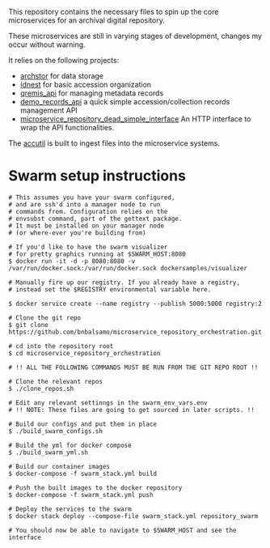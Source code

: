 This repository contains the necessary files to spin up the core microservices for an archival digital repository.

These microservices are still in varying stages of development, changes my occur without warning.

It relies on the following projects:

- [archstor](https://github.com/bnbalsamo/archstor) for data storage
- [idnest](https://github.com/uchicago-library/idnest) for basic accession organization
- [qremis_api](https://github.com/bnbalsamo/qremis_api) for managing metadata records
- [demo_records_api](https://github.com/bnbalsamo/demo_records_api) a quick simple accession/collection records management API
- [microservice_repository_dead_simple_interface](https://github.com/bnbalsamo/microservice_repository_dead_simple_interface) An HTTP interface to wrap the API functionalities.

The [accutil](https://github.com/bnbalsamo/qremis_accutil) is built to ingest files into the microservice systems.

# Swarm setup instructions
```
# This assumes you have your swarm configured,
# and are ssh'd into a manager node to run
# commands from. Configuration relies on the
# envsubst command, part of the gettext package.
# It must be installed on your manager node
# (or where-ever you're building from)

# If you'd like to have the swarm visualizer
# for pretty graphics running at $SWARM_HOST:8080
$ docker run -it -d -p 8080:8080 -v /var/run/docker.sock:/var/run/docker.sock dockersamples/visualizer

# Manually fire up our registry. If you already have a registry,
# instead set the $REGISTRY environmental variable here.

$ docker service create --name registry --publish 5000:5000 registry:2

# Clone the git repo
$ git clone https://github.com/bnbalsamo/microservice_repository_orchestration.git

# cd into the repository root
$ cd microservice_repository_orchestration

# !! ALL THE FOLLOWING COMMANDS MUST BE RUN FROM THE GIT REPO ROOT !!

# Clone the relevant repos
$ ./clone_repos.sh

# Edit any relevant settinngs in the swarm_env_vars.env
# !! NOTE: These files are going to get sourced in later scripts. !!

# Build our configs and put them in place
$ ./build_swarm_configs.sh

# Build the yml for docker compose
$ ./build_swarm_yml.sh

# Build our container images
$ docker-compose -f swarm_stack.yml build

# Push the built images to the docker repository
$ docker-compose -f swarm_stack.yml push

# Deploy the services to the swarm
$ docker stack deploy --compose-file swarm_stack.yml repository_swarm

# You should now be able to navigate to $SWARM_HOST and see the interface
```
